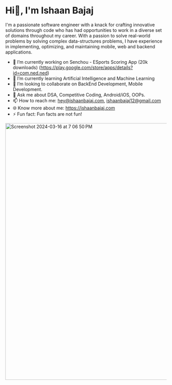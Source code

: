 # Hi👋, I'm Ishaan Bajaj

I'm a passionate software engineer with a knack for crafting innovative solutions through
code who has had opportunities to work in a diverse set of domains throughout my career.
With a passion to solve real-world problems by solving complex data-structures problems,
I have experience in implementing, optimizing, and maintaining
mobile, web and backend applications.


- 🔭 I’m currently working on Senchou - ESports Scoring App (20k downloads) (https://play.google.com/store/apps/details?id=com.ned.ned)
- 🌱 I’m currently learning Artificial Intelligence and Machine Learning
- 👯 I’m looking to collaborate on BackEnd Development, Mobile Development.
- 💬 Ask me about DSA, Competitive Coding, Android/iOS, OOPs.
- 📫 How to reach me: hey@ishaanbajaj.com, ishaanbajaj12@gmail.com
- 🌐 Know more about me: https://ishaanbajaj.com
- ⚡ Fun fact: Fun facts are not fun!

  
<img width="799" alt="Screenshot 2024-03-16 at 7 06 50 PM" src="https://github.com/IshaanBajaj20/IshaanBajaj20/assets/42618525/1d189c97-a19f-4cbe-928b-690f758c52e5">

